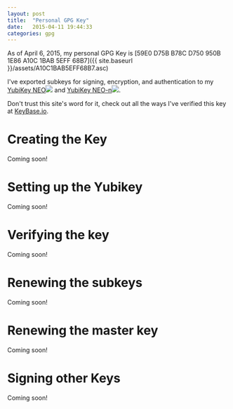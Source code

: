 ```yaml
---
layout: post
title:  "Personal GPG Key"
date:   2015-04-11 19:44:33
categories: gpg
---
```


As of April 6, 2015, my personal GPG Key is [59E0 D75B B78C D750 950B 1E86 A10C 1BAB 5EFF 68B7]({{ site.baseurl }}/assets/A10C1BAB5EFF68B7.asc)

I've exported subkeys for signing, encryption, and authentication to my [YubiKey NEO](http://www.amazon.com/gp/product/B00LX8KZZ8/ref=as_li_tl?ie=UTF8&camp=1789&creative=390957&creativeASIN=B00LX8KZZ8&linkCode=as2&tag=stitth-20&linkId=DSWT4HBC5SLHZNLG)![](http://ir-na.amazon-adsystem.com/e/ir?t=stitth-20&l=as2&o=1&a=B00LX8KZZ8) and [YubiKey NEO-n](http://www.amazon.com/gp/product/B00O8ST7MM/ref=as_li_tl?ie=UTF8&camp=1789&creative=390957&creativeASIN=B00O8ST7MM&linkCode=as2&tag=stitth-20&linkId=FQO4FJIRY2FYS7LC)![](http://ir-na.amazon-adsystem.com/e/ir?t=stitth-20&l=as2&o=1&a=B00O8ST7MM).

Don't trust this site's word for it, check out all the ways I've verified this key at [KeyBase.io](https://keybase.io/bwstitt/).

# Creating the Key

Coming soon!

# Setting up the Yubikey

Coming soon!

# Verifying the key

Coming soon!

# Renewing the subkeys

Coming soon!

# Renewing the master key

Coming soon!

# Signing other Keys

Coming soon!
